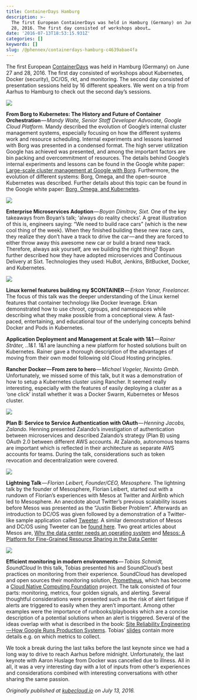 ```yaml
---
title: ContainerDays Hamburg
description: >-
  The first European ContainerDays was held in Hamburg (Germany) on June 27 and
  28, 2016. The first day consisted of workshops about…
date: '2016-07-13T18:53:15.931Z'
categories: []
keywords: []
slug: /@phennex/containerdays-hamburg-c4639abae4fa
---
```


The first European [ContainerDays](http://www.containerdays.de/) was held in Hamburg (Germany) on June 27 and 28, 2016. The first day consisted of workshops about Kubernetes, Docker (security), DC/OS, rkt, and monitoring. The second day consisted of presentation sessions held by 16 different speakers. We went on a trip from Aarhus to Hamburg to check out the second day’s sessions.

![](img/0__sew5kO0JrAGDZ9fH.jpg)

**From Borg to Kubernetes: The History and Future of Container Orchestration** — _Mandy Waite, Senior Staff Developer Advocate, Google Cloud Platform._ Mandy described the evolution of Google’s internal cluster management systems, especially focusing on how the different systems work and resource scheduling. Internal experiments and lessons learned with Borg was presented in a condensed format. The high server utilization Google has achieved was presented, and among the important factors are bin packing and overcommitment of resources. The details behind Google’s internal experiments and lessons can be found in the Google white paper: [Large-scale cluster management at Google with Borg](http://research.google.com/pubs/pub43438.html). Furthermore, the evolution of different systems: Borg, Omega, and the open-source Kubernetes was described. Further details about this topic can be found in the Google white paper: [Borg, Omega, and Kubernetes](http://research.google.com/pubs/pub44843.html).

![](img/0__0Ua27Vo3gZ5UXcXr.jpg)

**Enterprise Microservices Adoption** — _Boyan Dimitrov, Sixt._ One of the key takeaways from Boyan’s talk; ‘always do reality checks’. A great illustration of this is, engineers saying: “We need to build race cars” (which is the new cool thing of the week). When they finished building these new race cars, they realize they don’t have a track to drive the car — and they are forced to either throw away this awesome new car or build a brand new track. Therefore, always ask yourself, are we building the right thing? Boyan further described how they have adopted microservices and Continuous Delivery at Sixt. Technologies they used: HuBot, Jenkins, BitBucket, Docker, and Kubernetes.

![](img/0____91tYniMhto8nK7I.jpg)

**Linux kernel features building my $CONTAINER** — _Erkan Yanar, Freelancer._ The focus of this talk was the deeper understanding of the Linux kernel features that container technology like Docker leverage. Erkan demonstrated how to use chroot, cgroups, and namespaces while describing what they make possible from a conceptional view. A fast-paced, entertaining, and educational tour of the underlying concepts behind Docker and Pods in Kubernetes.

**Application Deployment and Management at Scale with 1&1** — _Rainer Sträter, ..1&1._ 1&1 are launching a new platform for hosted solutions built on Kubernetes. Rainer gave a thorough description of the advantages of moving from their own model following old Cloud Hosting principles.

**Rancher Docker — From zero to hero** — _Michael Vogeler, Nexinto Gmbh._ Unfortunately, we missed some of this talk, but it was a demonstration of how to setup a Kubernetes cluster using Rancher. It seemed really interesting, especially with the features of easily deploying a cluster as a ‘one click’ install whether it was a Docker Swarm, Kubernetes or Mesos cluster.

![](img/0__7j6BtiLKcF7kIos2.jpg)

**Plan B: Service to Service Authentication with OAuth** — _Henning Jacobs, Zalando._ Henning presented Zalando’s investigation of authentication between microservices and described Zalando’s strategy (Plan B) using OAuth 2.0 between different AWS accounts. At Zalando, autonomous teams are important which is reflected in their architecture as separate AWS accounts for teams. During the talk, considerations such as token revocation and decentralization were covered.

![](img/0__yQk12cOVzm3ogK9m.jpg)

**Lightning Talk** — _Florian Leibert, Founder/CEO, Mesosphere_. The lightning talk by the founder of Mesosphere, Florian Leibert, started out with a rundown of Florian’s experiences with Mesos at Twitter and AirBnb which led to Mesosphere. An anecdote about Twitter’s previous scalability issues before Mesos was presented as the “Justin Bieber Problem”. Afterwards an introduction to DC/OS was given followed by a demonstration of a Twitter-like sample application called [Tweeter](https://github.com/mesosphere/tweeter). A similar demonstration of Mesos and DC/OS using Tweeter can be [found here](https://www.youtube.com/watch?v=JXrDQQe7Ud4). Two great articles about Mesos are, [Why the data center needs an operating system](https://people.csail.mit.edu/matei/papers/2011/hotcloud_datacenter_os.pdf) and [Mesos: A Platform for Fine-Grained Resource Sharing in the Data Center](https://people.eecs.berkeley.edu/~alig/papers/mesos.pdf)

![](img/0__AxkQnohScIwmykRz.jpg)

**Efficient monitoring in modern environments** — _Tobias Schmidt, SoundCloud_ In this talk, Tobias presented his and SoundCloud’s best practices on monitoring from their experience. SoundCloud has developed and open sources their monitoring solution, [Prometheus](http://kubecloud.io/containerdays-hamburg/prometheus.io), which has become a [Cloud Native Computing Foundation](https://cncf.io/) project. The talk consisted of four parts: monitoring, metrics, four golden signals, and alerting. Several thoughtful considerations were presented such as the risk of alert fatigue if alerts are triggered to easily when they aren’t important. Among other examples were the importance of runbooks/playbooks which are a concise description of a potential solutions when an alert is triggered. Several of the ideas overlap with what is described in the book: [Site Reliability Engineering — How Google Runs Production Systems](http://shop.oreilly.com/product/0636920041528.do). Tobias’ [slides](https://speakerdeck.com/grobie/efficient-monitoring-in-modern-environments) contain more details e.g. on which metrics to collect.

We took a break during the last talks before the last keynote since we had a long way to drive to reach Aarhus before midnight. Unfortunately, the last keynote with Aaron Huslage from Docker was cancelled due to illness. All in all, it was a very interesting day with a lot of inputs from other’s experiences and considerations combined with interesting conversations with other sharing the same passion.

_Originally published at_ [_kubecloud.io_](http://kubecloud.io/containerdays-hamburg/) _on July 13, 2016._